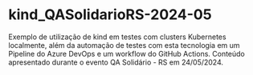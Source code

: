 # kind_QASolidarioRS-2024-05

Exemplo de utilização de kind em testes com clusters Kubernetes localmente, além da automação de testes com esta tecnologia em um Pipeline do Azure DevOps e um workflow do GitHub Actions. Conteúdo apresentado durante o evento QA Solidário - RS em 24/05/2024.
